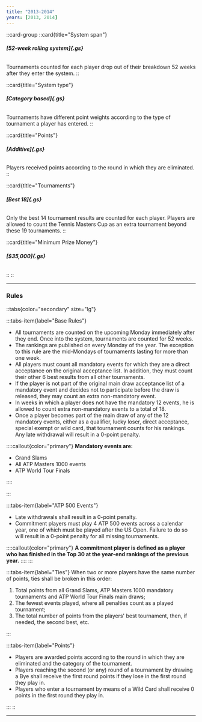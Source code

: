 ```yaml
---
title: "2013-2014"
years: [2013, 2014]
---
```


::card-group
::card{title="System span"}

###### **[52-week rolling system]{.gs}**

Tournaments counted for each player drop out of their breakdown 52 weeks after they enter the system.
::

::card{title="System type"}

###### **[Category based]{.gs}**

Tournaments have different point weights according to the type of tournament a player has entered.
::

::card{title="Points"}

###### **[Additive]{.gs}**

Players received points according to the round in which they are eliminated.
::

::card{title="Tournaments"}

###### **[Best 18]{.gs}**

Only the best 14 tournament results are counted for each player. Players are allowed to count the Tennis Masters Cup as an extra tournament beyond these 19 tournaments.
::

::card{title="Minimum Prize Money"}

###### **[$35,000]{.gs}**

::
::

---

### Rules

::tabs{color="secondary" size="lg"}

:::tabs-item{label="Base Rules"}

- All tournaments are counted on the upcoming Monday immediately after they end. Once into the system, tournaments are counted for 52 weeks.
- The rankings are published on every Monday of the year. The exception to this rule are the mid-Mondays of tournaments lasting for more than one week.
- All players must count all mandatory events for which they are a direct acceptance on the original acceptance list. In addition, they must count their other 6 best results from all other tournaments.
- If the player is not part of the original main draw acceptance list of a mandatory event and decides not to participate before the draw is released, they may count an extra non-mandatory event.
- In weeks in which a player does not have the mandatory 12 events, he is allowed to count extra non-mandatory events to a total of 18.
- Once a player becomes part of the main draw of any of the 12 mandatory events, either as a qualifier, lucky loser, direct acceptance, special exempt or wild card, that tournament counts for his rankings. Any late withdrawal will result in a 0-point penalty.

::::callout{color="primary"}
**Mandatory events are:**

- Grand Slams
- All ATP Masters 1000 events
- ATP World Tour Finals

::::

:::

:::tabs-item{label="ATP 500 Events"}

- Late withdrawals shall result in a 0-point penalty.
- Commitment players must play 4 ATP 500 events across a calendar year, one of which must be played after the US Open. Failure to do so will result in a 0-point penalty for all missing tournaments.

::::callout{color="primary"}
**A commitment player is defined as a player who has finished in the Top 30 at the year-end rankings of the previous year.**
::::
:::

:::tabs-item{label="Ties"}
When two or more players have the same number of points, ties shall be broken in this order:

1. Total points from all Grand Slams, ATP Masters 1000 mandatory tournaments and ATP World Tour Finals main draws;
2. The fewest events played, where all penalties count as a played tournament;
3. The total number of points from the players' best tournament, then, if needed, the second best, etc.

:::

:::tabs-item{label="Points"}

- Players are awarded points according to the round in which they are eliminated and the category of the tournament.
- Players reaching the second (or any) round of a tournament by drawing a Bye shall receive the first round points if they lose in the first round they play in.
- Players who enter a tournament by means of a Wild Card shall receive 0 points in the first round they play in.

:::
::

---

